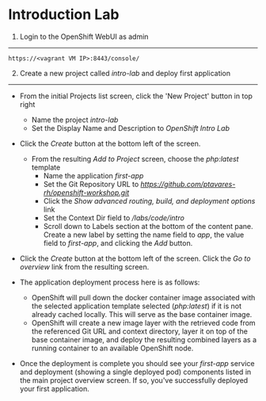 Introduction Lab
================
1) Login to the OpenShift WebUI as admin
----------------------------------------

	https://<vagrant VM IP>:8443/console/

2) Create a new project called _intro-lab_ and deploy first application
-----------------------------------------------------------------------
  - From the initial Projects list screen, click the 'New Project' button in top right
    - Name the project _intro-lab_
    - Set the Display Name and Description to _OpenShift Intro Lab_
    
  - Click the _Create_ button at the bottom left of the screen.
  
	- From the resulting _Add to Project_ screen, choose the _php:latest_ template
	  - Name the application _first-app_
	  - Set the Git Repository URL to _https://github.com/ptavares-rh/openshift-workshop.git_
	  - Click the _Show advanced routing, build, and deployment options_ link
	  - Set the Context Dir field to _/labs/code/intro_
	  - Scroll down to Labels section at the bottom of the content pane. Create a new label by setting the name field to _app_, the value field to _first-app_, and clicking the _Add_ button.
	  
  - Click the _Create_ button at the bottom left of the screen. Click the _Go to overview_ link from the resulting screen.

  - The application deployment process here is as follows:
  	- OpenShift will pull down the docker container image associated with the selected application template selected (_php:latest_) if it is not already cached locally. This will serve as the base container image.
  	- OpenShift will create a new image layer with the retrieved code from the referenced Git URL and context directory, layer it on top of the base container image, and deploy the resulting combined layers as a running container to an available OpenShift node.
  	
  - Once the deployment is complete you should see your _first-app_ service and deployment (showing a single deployed pod) components listed in the main project overview screen. If so, you've successfully deployed your first application.
